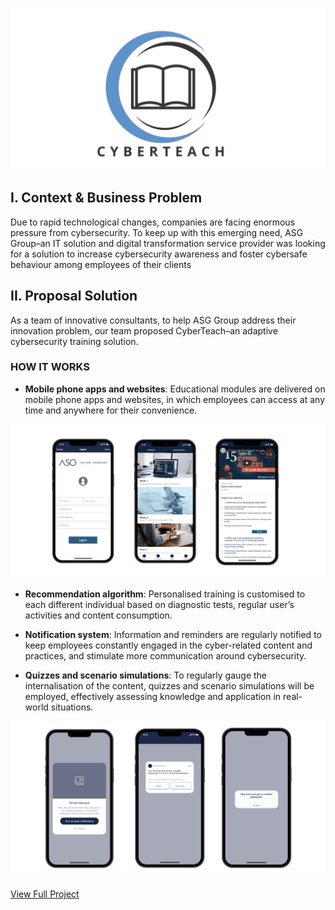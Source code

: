 
![Image](/assets/img/download_13.png)

## I. Context & Business Problem
Due to rapid technological changes, companies are facing enormous pressure from cybersecurity. To keep up with this emerging need, ASG Group–an IT solution and digital transformation service provider was looking for a solution to increase cybersecurity awareness and foster cybersafe behaviour among employees of their clients 

## II. Proposal Solution 
As a team of innovative consultants, to help ASG Group address their innovation problem, our team proposed CyberTeach–an adaptive cybersecurity training solution.

### HOW IT WORKS 
- **Mobile phone apps and websites**: Educational modules are delivered on mobile phone apps and websites, in which employees can access at any time and anywhere for their convenience.

![Image](/assets/img/download_12.png)

- **Recommendation algorithm**: Personalised training is customised to each different individual based on diagnostic tests, regular user’s activities and content consumption.
  
- **Notification system**: Information and reminders are regularly notified to keep employees constantly engaged in the cyber-related content and practices, and stimulate more communication around cybersecurity.
  
- **Quizzes and scenario simulations**: To regularly gauge the internalisation of the content, quizzes and scenario simulations will be employed, effectively assessing knowledge and application in real-world situations.

![Image](/assets/img/download_11.png)

[View Full Project](https://drive.google.com/file/d/1aBPX0PlH1_JLaAelKXFMvxPLnMSeUCck/view?usp=sharing)
